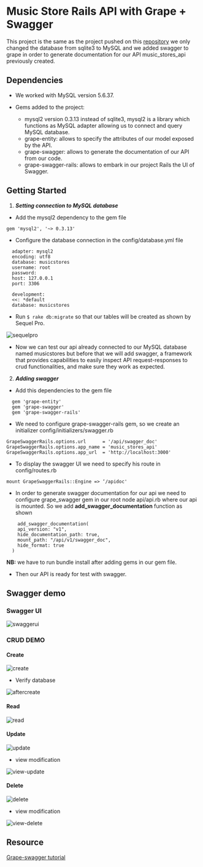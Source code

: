 # Music Store Rails API with Grape + Swagger

This project is the same as the project pushed on this [repository](https://github.com/LamineNouha/music_stores_api) we only changed the database from sqlite3 to MySQL and we added swagger to grape in order to generate documentation for our API music_stores_api previously created.

## Dependencies
* We worked with MySQL version 5.6.37.
* Gems added to the project:

  * mysql2 version 0.3.13 instead of sqlite3, mysql2  is a library which functions as MySQL adapter allowing us to connect and query MySQL database. 
  * grape-entity: allows to specify the attributes of our model exposed by the API.
  * grape-swagger: allows to generate the documentation of our API from our code.
  * grape-swagger-rails: allows to embark in our project Rails the UI of Swagger.

## Getting Started
1. __***Setting connection to MySQL database***__
* Add the mysql2 dependency to the gem file 
``` 
gem 'mysql2', '~> 0.3.13' 
```
* Configure the database connection in the config/database.yml file
```default: &default
  adapter: mysql2
  encoding: utf8
  database: musicstores
  username: root
  password: 
  host: 127.0.0.1
  port: 3306
  
  development:
  <<: *default
  database: musicstores
```
* Run ``` $ rake db:migrate ``` so that our tables will be created as shown by Sequel Pro.

![sequelpro](https://github.com/LamineNouha/music_stores_api_swagger/blob/master/demo/swaggerdemo/Screen%20Shot%202019-04-03%20at%202.51.53%20PM.png)
* Now we can test our api already connected to our MySQL database named musicstores but before that we will add swagger, a framework that provides capabilities to easily inspect API request-responses to crud functionalities, and make sure they work as expected.
2. __***Adding swagger***__
* Add this dependencies to the gem file
```
  gem 'grape-entity'
  gem 'grape-swagger'
  gem 'grape-swagger-rails'
```
* We need to configure grape-swagger-rails gem, so we create an initializer config/initializers/swagger.rb
```
GrapeSwaggerRails.options.url      = '/api/swagger_doc'
GrapeSwaggerRails.options.app_name = 'music_stores_api'
GrapeSwaggerRails.options.app_url  = 'http://localhost:3000'
```
* To display the swagger UI we need to specify his route in config/routes.rb
```
mount GrapeSwaggerRails::Engine => ‘/apidoc' 
```
* In order to generate swagger documentation for our api we need to configure grape_swagger gem in our root node api/api.rb where our api is mounted. So we add **add_swagger_documentation** function as shown
```
    add_swagger_documentation(
    api_version: "v1",
    hide_documentation_path: true,
    mount_path: "/api/v1/swagger_doc",
    hide_format: true
  )
  ```
 **NB:** we have to run bundle install after adding gems in our gem file.
 * Then our API is ready for test with swagger.
 

## Swagger demo
### Swagger UI
![swaggerui](https://github.com/LamineNouha/music_stores_api_swagger/blob/master/demo/swaggerdemo/Screen%20Shot%202019-04-03%20at%205.15.29%20PM.png)
### CRUD DEMO
#### Create
![create](https://github.com/LamineNouha/music_stores_api_swagger/blob/master/demo/swaggerdemo/post.png)
* Verify database

![aftercreate](https://github.com/LamineNouha/music_stores_api_swagger/blob/master/demo/swaggerdemo/afterpost.png)

#### Read
![read](https://github.com/LamineNouha/music_stores_api_swagger/blob/master/demo/swaggerdemo/read.png)

#### Update
![update](https://github.com/LamineNouha/music_stores_api_swagger/blob/master/demo/swaggerdemo/update.png)

* view modification

![view-update](https://github.com/LamineNouha/music_stores_api_swagger/blob/master/demo/swaggerdemo/afterupdate.png)

#### Delete
![delete](https://github.com/LamineNouha/music_stores_api_swagger/blob/master/demo/swaggerdemo/delete.png)
* view modification

![view-delete](https://github.com/LamineNouha/music_stores_api_swagger/blob/master/demo/swaggerdemo/afterdelete.png)
## Resource
[Grape-swagger tutorial](https://www.synbioz.com/blog/generer_une_documentation_api_depuis_le_code_avec_grape)
